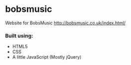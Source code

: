 # bobsmusic

Website for BobsMusic http://bobsmusic.co.uk/index.html/

### Built using:
* HTML5
* CSS
* A little JavaScript (Mostly jQuery)
